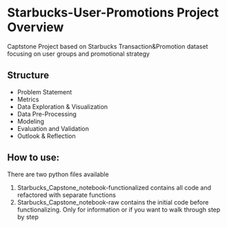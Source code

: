 # Starbucks-User-Promotions Project Overview 
Captstone Project based on Starbucks Transaction&amp;Promotion dataset focusing on user groups and promotional strategy 

## Structure
- Problem Statement
- Metrics
- Data Exploration & Visualization
- Data Pre-Processing
- Modeling
- Evaluation and Validation
- Outlook & Reflection


## How to use: 
There are two python files available

1. Starbucks_Capstone_notebook-functionalized contains all code and refactored with separate functions
2. Starbucks_Capstone_notebook-raw contains the initial code before functionalizing. Only for information or if you want to walk through step by step


 
